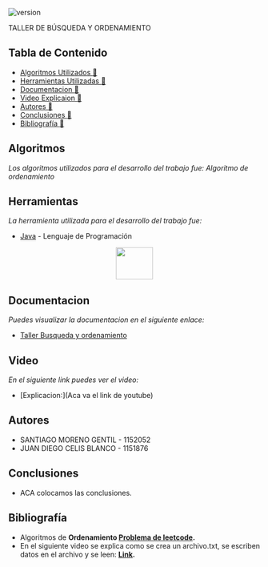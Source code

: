 ![version](https://blog.truora.com/hubfs/Imported_Blog_Media/5ee0346d07f4bfd695181a35_arti%CC%81culos-min.png) 

TALLER DE BÚSQUEDA Y ORDENAMIENTO



## Tabla de Contenido

* [Algoritmos Utilizados :memo:](#Algoritmos)
* [Herramientas Utilizadas :memo:](#Herramientas)
* [Documentacion :memo:](#Documentacion)
* [Video Explicaion :memo:](#Video)
* [Autores :memo:](#autores)
* [Conclusiones :memo:](#Conclusiones)
* [Bibliografía :memo:](#bibliografía)



## Algoritmos
_Los algoritmos utilizados para el desarrollo del trabajo fue: Algoritmo de ordenamiento_


## Herramientas 

_La herramienta utilizada para el desarrollo del trabajo fue:_

* [Java](https://www.java.com/es/) - Lenguaje de Programación

<p
   align="center"><img src="https://cdn-icons-png.flaticon.com/512/226/226777.png" width="74" height="64" >  
</p>

## Documentacion
_Puedes visualizar la documentacion en el siguiente enlace:_ 
* [Taller Busqueda y ordenamiento](https://docs.google.com/document/d/1mOvtFSroNiDYuqa3o4Al7XkL_z-nVrA3/edit)

## Video
_En el siguiente link puedes ver el video:_
* [Explicacion:](Aca va el link de youtube)

 ## Autores 
* SANTIAGO MORENO GENTIL - 1152052 
* JUAN DIEGO CELIS BLANCO - 1151876


## Conclusiones
* ACA colocamos las conclusiones.


 ## Bibliografía  
 
* Algoritmos de <b> Ordenamiento </b> <b> [Problema de leetcode](https://leetcode.com/problems/sort-an-array). </b> 
* En el siguiente video se explica como se crea un archivo.txt, se escriben datos en el archivo y se leen: <b> [Link](https://www.youtube.com/watch?v=zzN5ksCu-Zc). </b> 

 
